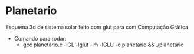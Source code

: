 # Planetario
 Esquema 3d de sistema solar feito com glut para com Computação Gráfica

* Comando para rodar:
    - gcc planetario.c -lGL -lglut -lm -lGLU -o planetario && ./planetario

